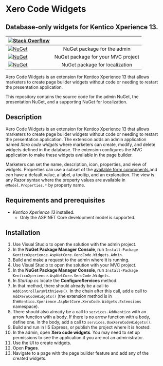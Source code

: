 # Xero Code Widgets

## Database-only widgets for Kentico Xperience 13.

| [![Stack Overflow](https://img.shields.io/badge/Stack%20Overflow-ASK%20NOW-FE7A16.svg?logo=stackoverflow&logoColor=white)](https://stackoverflow.com/tags/kentico)                   |                                    |
| ------------------------------------------------------------------------------------------------------------------------------------------------------------------------------------ | :--------------------------------: |
| [![NuGet](https://img.shields.io/nuget/v/KenticoXperience.AspNetCore.XeroCode.Widgets.Admin.svg)](https://www.nuget.org/packages/KenticoXperience.AspNetCore.XeroCode.Widgets.Admin) |    NuGet package for the admin     |
| [![NuGet](https://img.shields.io/nuget/v/KenticoXperience.AspNetCore.XeroCode.Widgets.svg)](https://www.nuget.org/packages/KenticoXperience.AspNetCore.XeroCode.Widgets)             | NuGet package for your MVC project |
| [![NuGet](https://img.shields.io/nuget/v/KenticoXperience.AspNetCore.XeroCode.Resources.svg)](https://www.nuget.org/packages/KenticoXperience.AspNetCore.XeroCode.Resources)         |   NuGet package for localization   |

Xero Code Widgets is an extension for Kentico Xperience 13 that allows marketers to create page builder widgets without code or needing to restart the presentation application.

This repository contains the source code for the admin NuGet, the presentation NuGet, and a supporting NuGet for localization.

## Description

Xero Code Widgets is an extension for Kentico Xperience 13 that allows marketers to create page builder widgets without code or needing to restart the presentation application. The extension adds an admin application named _Xero code widgets_ where marketers can create, modify, and delete widgets defined in the database. The extension configures the MVC application to make these widgets available in the page builder.

Marketers can set the name, description, icon, properties, and view of widgets. Properties can use a subset of the [available form components ](https://docs.xperience.io/developing-websites/form-builder-development/reference-system-form-components) and can have a default value, a label, a tooltip, and an explanation. The view is any Razor syntax where the property values are available in `@Model.Properties.*` by property name.

## Requirements and prerequisites

- _Kentico Xperience 13_ installed.
  - Only the ASP.NET Core development model is supported.

## Installation

1. Use Visual Studio to open the solution with the admin project.
1. In the **NuGet Package Manager Console**, run `Install-Package KenticoXperience.AspNetCore.XeroCode.Widgets.Admin`.
1. Build and make a request to the admin where it is running.
1. Use Visual Studio to open the solution with your MVC project.
1. In the **NuGet Package Manager Console**, run `Install-Package KenticoXperience.AspNetCore.XeroCode.Widgets`.
1. In _Startup.cs_ locate the **ConfigureServices** method.
1. In that method, there should already be a call to `AddControllersWithViews()`. In the chain after this call, add a call to `AddXeroCodeWidgets()` (the extension method is in the`Kentico.Xperience.AspNetCore.XeroCode.Widgets.Extensions` namespace).
1. There should also already be a call to `services.AddKentico` with an arrow function with a body. If there is no arrow function with a body, define one. In the body, add a call to `services.UseXeroCodeWidgets()`.
1. Build and run in IIS Express, or publish the project where it is hosted.
1. In the admin, open **Xero code widgets**. You may need to set up permissions to see the application if you are not an administrator.
1. Use the UI to create widgets.
1. Open **Pages**.
1. Navigate to a page with the page builder feature and add any of the created widgets.
